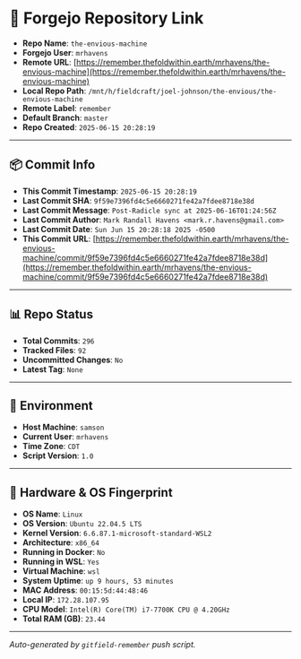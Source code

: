 # 🔗 Forgejo Repository Link

- **Repo Name**: `the-envious-machine`
- **Forgejo User**: `mrhavens`
- **Remote URL**: [https://remember.thefoldwithin.earth/mrhavens/the-envious-machine](https://remember.thefoldwithin.earth/mrhavens/the-envious-machine)
- **Local Repo Path**: `/mnt/h/fieldcraft/joel-johnson/the-envious/the-envious-machine`
- **Remote Label**: `remember`
- **Default Branch**: `master`
- **Repo Created**: `2025-06-15 20:28:19`

---

## 📦 Commit Info

- **This Commit Timestamp**: `2025-06-15 20:28:19`
- **Last Commit SHA**: `9f59e7396fd4c5e6660271fe42a7fdee8718e38d`
- **Last Commit Message**: `Post-Radicle sync at 2025-06-16T01:24:56Z`
- **Last Commit Author**: `Mark Randall Havens <mark.r.havens@gmail.com>`
- **Last Commit Date**: `Sun Jun 15 20:28:18 2025 -0500`
- **This Commit URL**: [https://remember.thefoldwithin.earth/mrhavens/the-envious-machine/commit/9f59e7396fd4c5e6660271fe42a7fdee8718e38d](https://remember.thefoldwithin.earth/mrhavens/the-envious-machine/commit/9f59e7396fd4c5e6660271fe42a7fdee8718e38d)

---

## 📊 Repo Status

- **Total Commits**: `296`
- **Tracked Files**: `92`
- **Uncommitted Changes**: `No`
- **Latest Tag**: `None`

---

## 🧭 Environment

- **Host Machine**: `samson`
- **Current User**: `mrhavens`
- **Time Zone**: `CDT`
- **Script Version**: `1.0`

---

## 🧬 Hardware & OS Fingerprint

- **OS Name**: `Linux`
- **OS Version**: `Ubuntu 22.04.5 LTS`
- **Kernel Version**: `6.6.87.1-microsoft-standard-WSL2`
- **Architecture**: `x86_64`
- **Running in Docker**: `No`
- **Running in WSL**: `Yes`
- **Virtual Machine**: `wsl`
- **System Uptime**: `up 9 hours, 53 minutes`
- **MAC Address**: `00:15:5d:44:48:46`
- **Local IP**: `172.28.107.95`
- **CPU Model**: `Intel(R) Core(TM) i7-7700K CPU @ 4.20GHz`
- **Total RAM (GB)**: `23.44`

---

_Auto-generated by `gitfield-remember` push script._
